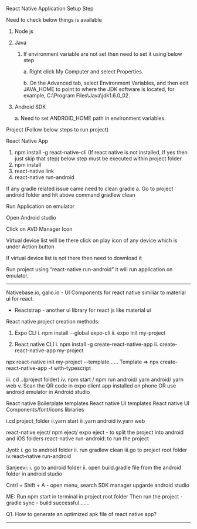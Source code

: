 React Native Application Setup Step

Need to check below things is available

1. Node js

2. Java

   1. If environment variable are not set then need to set it using below step

      a. Right click My Computer and select Properties.

      b. On the Advanced tab, select Environment Variables, and then edit JAVA_HOME to point to where the JDK software is located, for example, C:\Program Files\Java\jdk1.6.0_02.

3. Android SDK

   a. Need to set ANDROID_HOME path in environment variables.

Project (Follow below steps to run project)

React Native App

1. npm install -g react-native-cli (If react native is not installed, If yes then just skip that step) below step must be executed within project folder
2. npm install
3. react-native link
4. react-native run-android

If any gradle related issue came need to clean gradle
a. Go to project android folder and hit above command gradlew clean

Run Application on emulator

Open Android studio

Click on AVD Manager Icon

Virtual device list will be there click on play icon of any device which is under Action button

If virtual device list is not there then need to download it

Run project using “react-native run-android” it will run application on emulator.

---

Nativebase.io, galio.io - UI Components for react native similiar to material ui for react.

- Reactstrap - another ui library for react js like material ui

React native project creation methods:

1. Expo CLI
   i. npm install --global expo-cli
   ii. expo init my-project

2. React native CLI
   i. npm install -g create-react-native-app
   ii. create-react-native-app my-project

npx react-native init my-project --template......
Template => npx create-react-native-app -t with-typescript

iii. cd ..(project folder)
iv. npm start / npm run android/ yarn android/ yarn web
v. Scan the QR code in expo client app installed on phone OR use android emulator in Android studio

React native Boilerplate templates
React native UI templates
React native UI Components/font/icons libraries

i.cd project_folder
ii.yarn start
iii.yarn android
iv.yarn web

react-native eject/ npm eject/ expo eject - to split the project into android and iOS folders
react-native run-android: to run the project

Jyoti:
i. go to android folder
ii. run gradlew clean
iii.go to project root folder
iv.react-native run-android

Sanjeevi:
i. go to android folder
ii. open build.gradle file from the android folder in android studio

Cntrl + Shift + A - open menu, search SDK manager
upgarde android studio

ME:
Run npm start in terminal in project root folder
Then run the project - gradle sync - build successful.......

Q1. How to generate an optimized apk file of react native app?

---
